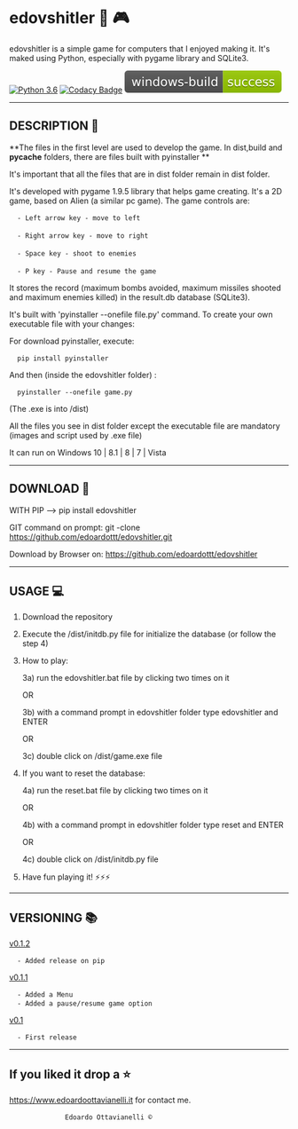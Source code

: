 # edovshitler 👾 🎮

edovshitler is a simple game for computers that I enjoyed making it. It's maked using Python, especially with pygame library and SQLite3.

[![Python 3.6](https://img.shields.io/badge/python-3.6-blue.svg)](https://www.python.org/downloads/release/python-360/)
[![Codacy Badge](https://api.codacy.com/project/badge/Grade/c31d18b0dbfb42d992390aa0b987bd6b)](https://www.codacy.com/manual/edoardottt/edovshitler?utm_source=github.com&amp;utm_medium=referral&amp;utm_content=edoardottt/edovshitler&amp;utm_campaign=Badge_Grade)
![win-build-success-badge](https://github.com/edoardottt/twitterBot/blob/master/images/win-build-success-badge.svg)

--------------------------
DESCRIPTION :mega:
--------------------------
**The files in the first level are used to develop the game. In dist,build and __pycache__ folders, there are files built with pyinstaller **

It's important that all the files that are in dist folder remain in dist folder.

It's developed with pygame 1.9.5 library that helps game creating. It's a 2D game, based on Alien (a similar pc game). The game controls are:

      - Left arrow key - move to left
      
      - Right arrow key - move to right
      
      - Space key - shoot to enemies
      
      - P key - Pause and resume the game
      
It stores the record (maximum bombs avoided, maximum missiles shooted and maximum enemies killed) in the result.db database (SQLite3). 

It's built with 'pyinstaller --onefile file.py' command.
To create your own executable file with your changes:

For download pyinstaller, execute:

      pip install pyinstaller

And then (inside the edovshitler folder) :

      pyinstaller --onefile game.py

(The .exe is into /dist)

All the files you see in dist folder except the executable file are mandatory (images and script used by .exe file)

It can run on Windows 10 | 8.1 | 8 | 7 | Vista

--------------------------
DOWNLOAD :satellite:
--------------------------

WITH PIP --> pip install edovshitler

GIT command on prompt: git -clone https://github.com/edoardottt/edovshitler.git

Download by Browser on: https://github.com/edoardottt/edovshitler

--------------------------
USAGE :computer:
--------------------------

1) Download the repository

2) Execute the /dist/initdb.py file for initialize the database (or follow the step 4)

3) How to play: 

      3a) run the edovshitler.bat file by clicking two times on it
      
      OR
      
      3b) with a command prompt in edovshitler folder type edovshitler and ENTER
            
      OR
      
      3c) double click on /dist/game.exe file
      
4) If you want to reset the database:

      4a) run the reset.bat file by clicking two times on it
      
      OR
      
      4b) with a command prompt in edovshitler folder type reset and ENTER
      
      OR
      
      4c) double click on /dist/initdb.py file
      
5) Have fun playing it!
:zap::zap::zap:

--------------------------
VERSIONING :books:
--------------------------
[v0.1.2](https://github.com/edoardottt/edovshitler/releases/tag/v0.1.2)

      - Added release on pip

[v0.1.1](https://github.com/edoardottt/edovshitler/releases/tag/v0.1.1)

      - Added a Menu
      - Added a pause/resume game option

[v0.1](https://github.com/edoardottt/edovshitler/releases/tag/v0.1)
      
      - First release

--------------------------
If you liked it drop a :star:
--------------------------

https://www.edoardoottavianelli.it for contact me.

                  Edoardo Ottavianelli ©
